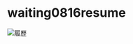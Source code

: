 # waiting0816resume
![履歷](https://user-images.githubusercontent.com/64601034/109492675-4d10ec00-7ac6-11eb-9823-1ba492045da0.jpg)
